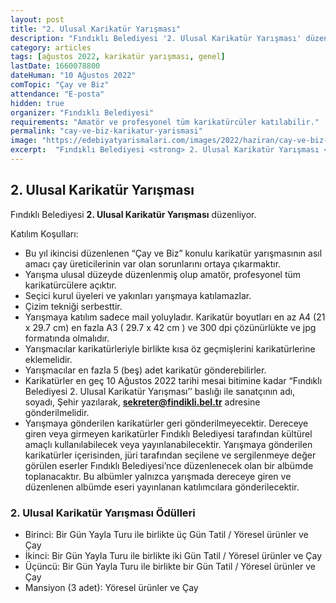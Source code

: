 ```yaml
---
layout: post
title: "2. Ulusal Karikatür Yarışması"
description: "Fındıklı Belediyesi '2. Ulusal Karikatür Yarışması' düzenliyor."
category: articles
tags: [ağustos 2022, karikatür yarışması, genel]
lastDate: 1660078800
dateHuman: "10 Ağustos 2022"
comTopic: "Çay ve Biz"
attendance: "E-posta"
hidden: true
organizer: "Fındıklı Belediyesi"
requirements: "Amatör ve profesyonel tüm karikatürcüler katılabilir."
permalink: "cay-ve-biz-karikatur-yarismasi"
image: "https://edebiyatyarismalari.com/images/2022/haziran/cay-ve-biz-karikatur-yarismasi.jpg"
excerpt:  "Fındıklı Belediyesi <strong> 2. Ulusal Karikatür Yarışması </strong> düzenliyor."
---
```


## 2. Ulusal Karikatür Yarışması
Fındıklı Belediyesi **2. Ulusal Karikatür Yarışması** düzenliyor.

Katılım Koşulları:
- Bu yıl ikincisi düzenlenen “Çay ve Biz” konulu karikatür yarışmasının asıl amacı çay üreticilerinin var olan sorunlarını ortaya çıkarmaktır. 
- Yarışma ulusal düzeyde düzenlenmiş̧ olup amatör, profesyonel tüm karikatürcülere açıktır. 
- Seçici kurul üyeleri ve yakınları yarışmaya katılamazlar. 
- Çizim tekniği serbesttir. 
- Yarışmaya katılım sadece mail yoluyladır. Karikatür boyutları en az A4 (21 x 29.7 cm) en fazla A3 ( 29.7 x 42 cm ) ve 300 dpi çözünürlükte ve jpg formatında olmalıdır. 
- Yarışmacılar karikatürleriyle birlikte kısa öz geçmişlerini karikatürlerine eklemelidir. 
- Yarışmacılar en fazla 5 (beş̧) adet karikatür gönderebilirler. 
- Karikatürler en geç̧ 10 Ağustos 2022 tarihi mesai bitimine kadar “Fındıklı Belediyesi 2. Ulusal Karikatür Yarışması’’ baslığı ile sanatçının adı, soyadı, Şehir yazılarak, **sekreter@findikli.bel.tr** adresine gönderilmelidir. 
- Yarışmaya gönderilen karikatürler geri gönderilmeyecektir. Dereceye giren veya girmeyen karikatürler Fındıklı Belediyesi tarafından kültürel amaçlı kullanılabilecek veya yayınlanabilecektir. Yarışmaya gönderilen karikatürler içerisinden, jüri tarafından seçilene ve sergilenmeye değer görülen eserler Fındıklı Belediyesi’nce düzenlenecek olan bir albümde toplanacaktır. Bu albümler yalnızca yarışmada dereceye giren ve düzenlenen albümde eseri yayınlanan katılımcılara gönderilecektir. 


### 2. Ulusal Karikatür Yarışması Ödülleri
- Birinci: Bir Gün Yayla Turu ile birlikte üç Gün Tatil / Yöresel ürünler ve Çay 
- İkinci: Bir Gün Yayla Turu ile birlikte iki Gün Tatil / Yöresel ürünler ve Çay 
- Üçüncü: Bir Gün Yayla Turu ile birlikte bir Gün Tatil / Yöresel ürünler ve Çay
- Mansiyon (3 adet): Yöresel ürünler ve Çay